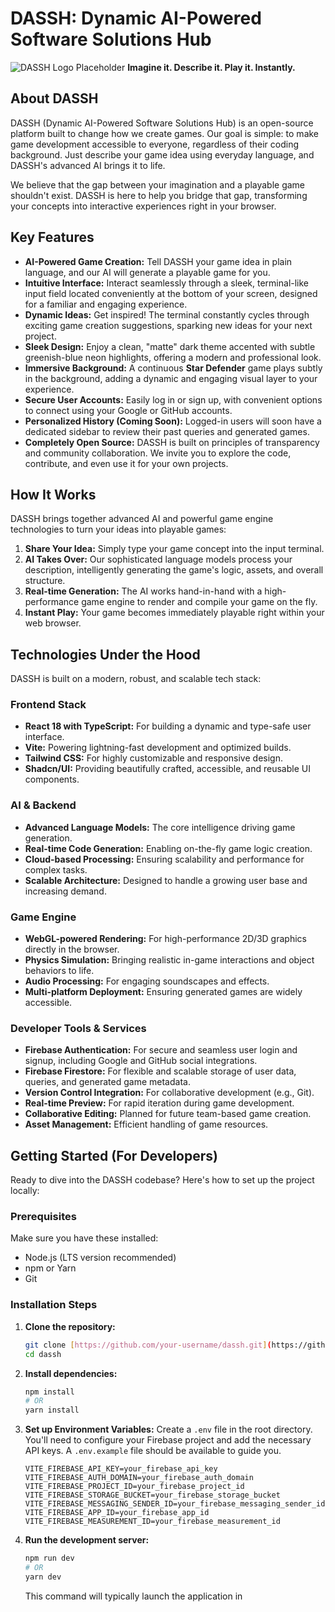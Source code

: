 # DASSH: Dynamic AI-Powered Software Solutions Hub

![DASSH Logo Placeholder](https://via.placeholder.com/150x50?text=DASSH) **Imagine it. Describe it. Play it. Instantly.**

## About DASSH

DASSH (Dynamic AI-Powered Software Solutions Hub) is an open-source platform built to change how we create games. Our goal is simple: to make game development accessible to everyone, regardless of their coding background. Just describe your game idea using everyday language, and DASSH's advanced AI brings it to life.

We believe that the gap between your imagination and a playable game shouldn't exist. DASSH is here to help you bridge that gap, transforming your concepts into interactive experiences right in your browser.

## Key Features

* **AI-Powered Game Creation:** Tell DASSH your game idea in plain language, and our AI will generate a playable game for you.
* **Intuitive Interface:** Interact seamlessly through a sleek, terminal-like input field located conveniently at the bottom of your screen, designed for a familiar and engaging experience.
* **Dynamic Ideas:** Get inspired! The terminal constantly cycles through exciting game creation suggestions, sparking new ideas for your next project.
* **Sleek Design:** Enjoy a clean, "matte" dark theme accented with subtle greenish-blue neon highlights, offering a modern and professional look.
* **Immersive Background:** A continuous **Star Defender** game plays subtly in the background, adding a dynamic and engaging visual layer to your experience.
* **Secure User Accounts:** Easily log in or sign up, with convenient options to connect using your Google or GitHub accounts.
* **Personalized History (Coming Soon):** Logged-in users will soon have a dedicated sidebar to review their past queries and generated games.
* **Completely Open Source:** DASSH is built on principles of transparency and community collaboration. We invite you to explore the code, contribute, and even use it for your own projects.

## How It Works

DASSH brings together advanced AI and powerful game engine technologies to turn your ideas into playable games:

1.  **Share Your Idea:** Simply type your game concept into the input terminal.
2.  **AI Takes Over:** Our sophisticated language models process your description, intelligently generating the game's logic, assets, and overall structure.
3.  **Real-time Generation:** The AI works hand-in-hand with a high-performance game engine to render and compile your game on the fly.
4.  **Instant Play:** Your game becomes immediately playable right within your web browser.

## Technologies Under the Hood

DASSH is built on a modern, robust, and scalable tech stack:

### Frontend Stack
* **React 18 with TypeScript:** For building a dynamic and type-safe user interface.
* **Vite:** Powering lightning-fast development and optimized builds.
* **Tailwind CSS:** For highly customizable and responsive design.
* **Shadcn/UI:** Providing beautifully crafted, accessible, and reusable UI components.

### AI & Backend
* **Advanced Language Models:** The core intelligence driving game generation.
* **Real-time Code Generation:** Enabling on-the-fly game logic creation.
* **Cloud-based Processing:** Ensuring scalability and performance for complex tasks.
* **Scalable Architecture:** Designed to handle a growing user base and increasing demand.

### Game Engine
* **WebGL-powered Rendering:** For high-performance 2D/3D graphics directly in the browser.
* **Physics Simulation:** Bringing realistic in-game interactions and object behaviors to life.
* **Audio Processing:** For engaging soundscapes and effects.
* **Multi-platform Deployment:** Ensuring generated games are widely accessible.

### Developer Tools & Services
* **Firebase Authentication:** For secure and seamless user login and signup, including Google and GitHub social integrations.
* **Firebase Firestore:** For flexible and scalable storage of user data, queries, and generated game metadata.
* **Version Control Integration:** For collaborative development (e.g., Git).
* **Real-time Preview:** For rapid iteration during game development.
* **Collaborative Editing:** Planned for future team-based game creation.
* **Asset Management:** Efficient handling of game resources.

## Getting Started (For Developers)

Ready to dive into the DASSH codebase? Here's how to set up the project locally:

### Prerequisites
Make sure you have these installed:
* Node.js (LTS version recommended)
* npm or Yarn
* Git

### Installation Steps
1.  **Clone the repository:**
    ```bash
    git clone [https://github.com/your-username/dassh.git](https://github.com/your-username/dassh.git) # Replace with your actual repository URL
    cd dassh
    ```
2.  **Install dependencies:**
    ```bash
    npm install
    # OR
    yarn install
    ```
3.  **Set up Environment Variables:**
    Create a `.env` file in the root directory. You'll need to configure your Firebase project and add the necessary API keys. A `.env.example` file should be available to guide you.
    ```env
    VITE_FIREBASE_API_KEY=your_firebase_api_key
    VITE_FIREBASE_AUTH_DOMAIN=your_firebase_auth_domain
    VITE_FIREBASE_PROJECT_ID=your_firebase_project_id
    VITE_FIREBASE_STORAGE_BUCKET=your_firebase_storage_bucket
    VITE_FIREBASE_MESSAGING_SENDER_ID=your_firebase_messaging_sender_id
    VITE_FIREBASE_APP_ID=your_firebase_app_id
    VITE_FIREBASE_MEASUREMENT_ID=your_firebase_measurement_id
    ```

4.  **Run the development server:**
    ```bash
    npm run dev
    # OR
    yarn dev
    ```
    This command will typically launch the application in
